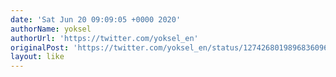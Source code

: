 ```yaml
---
date: 'Sat Jun 20 09:09:05 +0000 2020'
authorName: yoksel
authorUrl: 'https://twitter.com/yoksel_en'
originalPost: 'https://twitter.com/yoksel_en/status/1274268019896836096'
layout: like
---
```

